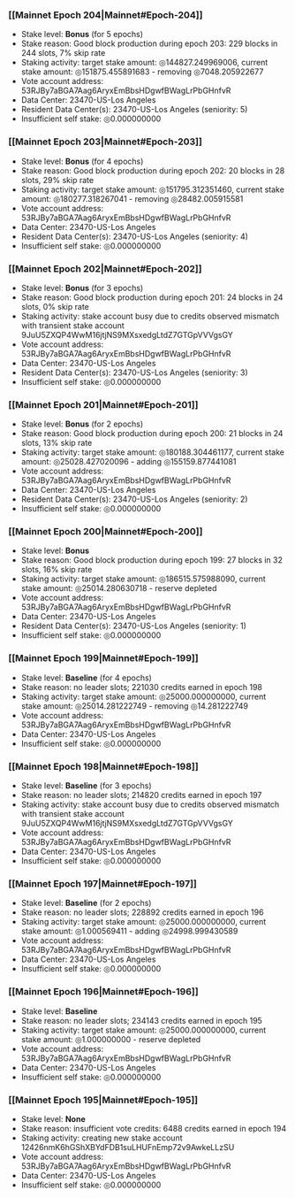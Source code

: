 ### [[Mainnet Epoch 204|Mainnet#Epoch-204]]
* Stake level: **Bonus** (for 5 epochs)
* Stake reason: Good block production during epoch 203: 229 blocks in 244 slots, 7% skip rate
* Staking activity: target stake amount: ◎144827.249969006, current stake amount: ◎151875.455891683 - removing ◎7048.205922677
* Vote account address: 53RJBy7aBGA7Aag6AryxEmBbsHDgwfBWagLrPbGHnfvR
* Data Center: 23470-US-Los Angeles
* Resident Data Center(s): 23470-US-Los Angeles (seniority: 5)
* Insufficient self stake: ◎0.000000000
### [[Mainnet Epoch 203|Mainnet#Epoch-203]]
* Stake level: **Bonus** (for 4 epochs)
* Stake reason: Good block production during epoch 202: 20 blocks in 28 slots, 29% skip rate
* Staking activity: target stake amount: ◎151795.312351460, current stake amount: ◎180277.318267041 - removing ◎28482.005915581
* Vote account address: 53RJBy7aBGA7Aag6AryxEmBbsHDgwfBWagLrPbGHnfvR
* Data Center: 23470-US-Los Angeles
* Resident Data Center(s): 23470-US-Los Angeles (seniority: 4)
* Insufficient self stake: ◎0.000000000
### [[Mainnet Epoch 202|Mainnet#Epoch-202]]
* Stake level: **Bonus** (for 3 epochs)
* Stake reason: Good block production during epoch 201: 24 blocks in 24 slots, 0% skip rate
* Staking activity: stake account busy due to credits observed mismatch with transient stake account 9JuU5ZXQP4WwM16jtjNS9MXsxedgLtdZ7GTGpVVVgsGY
* Vote account address: 53RJBy7aBGA7Aag6AryxEmBbsHDgwfBWagLrPbGHnfvR
* Data Center: 23470-US-Los Angeles
* Resident Data Center(s): 23470-US-Los Angeles (seniority: 3)
* Insufficient self stake: ◎0.000000000
### [[Mainnet Epoch 201|Mainnet#Epoch-201]]
* Stake level: **Bonus** (for 2 epochs)
* Stake reason: Good block production during epoch 200: 21 blocks in 24 slots, 13% skip rate
* Staking activity: target stake amount: ◎180188.304461177, current stake amount: ◎25028.427020096 - adding ◎155159.877441081
* Vote account address: 53RJBy7aBGA7Aag6AryxEmBbsHDgwfBWagLrPbGHnfvR
* Data Center: 23470-US-Los Angeles
* Resident Data Center(s): 23470-US-Los Angeles (seniority: 2)
* Insufficient self stake: ◎0.000000000
### [[Mainnet Epoch 200|Mainnet#Epoch-200]]
* Stake level: **Bonus**
* Stake reason: Good block production during epoch 199: 27 blocks in 32 slots, 16% skip rate
* Staking activity: target stake amount: ◎186515.575988090, current stake amount: ◎25014.280630718 - reserve depleted
* Vote account address: 53RJBy7aBGA7Aag6AryxEmBbsHDgwfBWagLrPbGHnfvR
* Data Center: 23470-US-Los Angeles
* Resident Data Center(s): 23470-US-Los Angeles (seniority: 1)
* Insufficient self stake: ◎0.000000000
### [[Mainnet Epoch 199|Mainnet#Epoch-199]]
* Stake level: **Baseline** (for 4 epochs)
* Stake reason: no leader slots; 221030 credits earned in epoch 198
* Staking activity: target stake amount: ◎25000.000000000, current stake amount: ◎25014.281222749 - removing ◎14.281222749
* Vote account address: 53RJBy7aBGA7Aag6AryxEmBbsHDgwfBWagLrPbGHnfvR
* Data Center: 23470-US-Los Angeles
* Insufficient self stake: ◎0.000000000
### [[Mainnet Epoch 198|Mainnet#Epoch-198]]
* Stake level: **Baseline** (for 3 epochs)
* Stake reason: no leader slots; 214820 credits earned in epoch 197
* Staking activity: stake account busy due to credits observed mismatch with transient stake account 9JuU5ZXQP4WwM16jtjNS9MXsxedgLtdZ7GTGpVVVgsGY
* Vote account address: 53RJBy7aBGA7Aag6AryxEmBbsHDgwfBWagLrPbGHnfvR
* Data Center: 23470-US-Los Angeles
* Insufficient self stake: ◎0.000000000
### [[Mainnet Epoch 197|Mainnet#Epoch-197]]
* Stake level: **Baseline** (for 2 epochs)
* Stake reason: no leader slots; 228892 credits earned in epoch 196
* Staking activity: target stake amount: ◎25000.000000000, current stake amount: ◎1.000569411 - adding ◎24998.999430589
* Vote account address: 53RJBy7aBGA7Aag6AryxEmBbsHDgwfBWagLrPbGHnfvR
* Data Center: 23470-US-Los Angeles
* Insufficient self stake: ◎0.000000000
### [[Mainnet Epoch 196|Mainnet#Epoch-196]]
* Stake level: **Baseline**
* Stake reason: no leader slots; 234143 credits earned in epoch 195
* Staking activity: target stake amount: ◎25000.000000000, current stake amount: ◎1.000000000 - reserve depleted
* Vote account address: 53RJBy7aBGA7Aag6AryxEmBbsHDgwfBWagLrPbGHnfvR
* Data Center: 23470-US-Los Angeles
* Insufficient self stake: ◎0.000000000
### [[Mainnet Epoch 195|Mainnet#Epoch-195]]
* Stake level: **None**
* Stake reason: insufficient vote credits: 6488 credits earned in epoch 194
* Staking activity: creating new stake account 12426nmK6hGShXBYdFDB1suLHUFnEmp72v9AwkeLLzSU
* Vote account address: 53RJBy7aBGA7Aag6AryxEmBbsHDgwfBWagLrPbGHnfvR
* Data Center: 23470-US-Los Angeles
* Insufficient self stake: ◎0.000000000